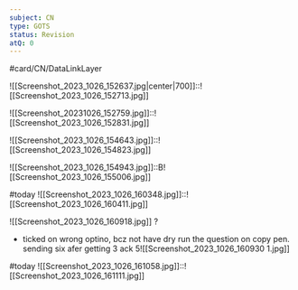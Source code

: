 ```yaml
---
subject: CN
type: GOTS
status: Revision
atQ: 0
---
```


#card/CN/DataLinkLayer 

![[Screenshot_2023_1026_152637.jpg|center|700]]::![[Screenshot_2023_1026_152713.jpg]] <!--SR:!2024-03-15,98,292-->


![[Screenshot_20231026_152759.jpg]]::![[Screenshot_2023_1026_152831.jpg]] <!--SR:!2024-02-26,86,290-->

![[Screenshot_2023_1026_154643.jpg]]::![[Screenshot_2023_1026_154823.jpg]] <!--SR:!2024-01-02,51,290-->

![[Screenshot_2023_1026_154943.jpg]]::B![[Screenshot_2023_1026_155006.jpg]] <!--SR:!2024-01-12,58,310-->

#today ![[Screenshot_2023_1026_160348.jpg]]::![[Screenshot_2023_1026_160411.jpg]]

![[Screenshot_2023_1026_160918.jpg]]
?
- ticked on wrong optino, bcz not have dry run the question on copy pen. sending six afer getting 3 ack
5![[Screenshot_2023_1026_160930 1.jpg]] <!--SR:!2023-12-22,14,252-->

#today ![[Screenshot_2023_1026_161058.jpg]]::![[Screenshot_2023_1026_161111.jpg]]


